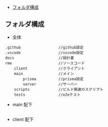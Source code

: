 - [フォルダ構成](#フォルダ構成)

## フォルダ構成

- 全体

```
.github                 //github設定
.vscode                 //vscode設定
docs                    //設計書
rme                     //ソースコード
    client              //クライアント
    main                //メイン
        prisma          //prisma設定
        server          //サーバー
    scripts             //ビルド関連のスクリプト
    tests               //e2eテスト
```

- main 配下

```

```

- client 配下

```

```
